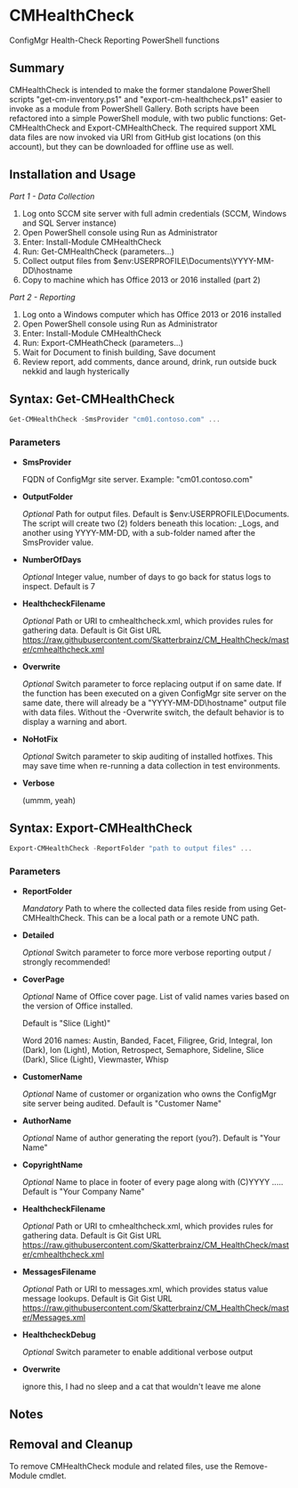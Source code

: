 # CMHealthCheck

ConfigMgr Health-Check Reporting PowerShell functions

## Summary

CMHealthCheck is intended to make the former standalone PowerShell scripts "get-cm-inventory.ps1" and "export-cm-healthcheck.ps1" easier to invoke as a module from PowerShell Gallery.  Both scripts have been refactored into a simple PowerShell module, with two public functions: Get-CMHealthCheck and Export-CMHealthCheck.  The required support XML data files are now invoked via URI from GitHub gist locations (on this account), but they can be downloaded for offline use as well.

## Installation and Usage

_Part 1 - Data Collection_

1. Log onto SCCM site server with full admin credentials (SCCM, Windows and SQL Server instance)
2. Open PowerShell console using Run as Administrator
3. Enter: Install-Module CMHealthCheck
4. Run: Get-CMHealthCheck (parameters...)
5. Collect output files from $env:USERPROFILE\Documents\YYYY-MM-DD\hostname
6. Copy to machine which has Office 2013 or 2016 installed (part 2)

_Part 2 - Reporting_

1. Log onto a Windows computer which has Office 2013 or 2016 installed
2. Open PowerShell console using Run as Administrator
3. Enter: Install-Module CMHealthCheck
4. Run: Export-CMHeathCheck (parameters...)
5. Wait for Document to finish building, Save document
6. Review report, add comments, dance around, drink, run outside buck nekkid and laugh hysterically

## Syntax: Get-CMHealthCheck

   ```powershell
   Get-CMHealthCheck -SmsProvider "cm01.contoso.com" ...
   ```

### Parameters

* **SmsProvider**

   FQDN of ConfigMgr site server.  Example: "cm01.contoso.com"
   
* **OutputFolder**

   _Optional_ Path for output files. Default is $env:USERPROFILE\Documents. The script will create two (2) folders 
   beneath this location: _Logs, and another using YYYY-MM-DD, with a sub-folder named after the SmsProvider value.

* **NumberOfDays**

   _Optional_ Integer value, number of days to go back for status logs to inspect. Default is 7

* **HealthcheckFilename**
  
  _Optional_ Path or URI to cmhealthcheck.xml, which provides rules for gathering data. Default is Git Gist URL <https://raw.githubusercontent.com/Skatterbrainz/CM_HealthCheck/master/cmhealthcheck.xml>

* **Overwrite**
  
  _Optional_ Switch parameter to force replacing output if on same date.  If the function has been executed on a given ConfigMgr site server on the same date, there will already be a "YYYY-MM-DD\hostname" output file with data files.  Without the -Overwrite switch, the default behavior is to display a warning and abort.

* **NoHotFix**
  
  _Optional_ Switch parameter to skip auditing of installed hotfixes.  This may save time when re-running a data collection in test environments.

* **Verbose** 

   (ummm, yeah)

## Syntax: Export-CMHealthCheck

   ```powershell
   Export-CMHealthCheck -ReportFolder "path to output files" ...
   ```
   
### Parameters

* **ReportFolder**

   _Mandatory_ Path to where the collected data files reside from using Get-CMHealthCheck. This can be a local path or a remote UNC path.
   
* **Detailed**

   _Optional_ Switch parameter to force more verbose reporting output / strongly recommended!
   
* **CoverPage**

   _Optional_ Name of Office cover page.  List of valid names varies based on the version of Office installed.
   
   Default is "Slice (Light)"
   
   Word 2016 names: Austin, Banded, Facet, Filigree, Grid, Integral, Ion (Dark), Ion (Light), Motion, Retrospect, Semaphore, Sideline, Slice (Dark), Slice (Light), Viewmaster, Whisp
   
* **CustomerName**

   _Optional_ Name of customer or organization who owns the ConfigMgr site server being audited. Default is "Customer Name"

* **AuthorName**

   _Optional_ Name of author generating the report (you?).  Default is "Your Name"
   
* **CopyrightName**

   _Optional_ Name to place in footer of every page along with (C)YYYY .....  Default is "Your Company Name"
   
* **HealthcheckFilename**

   _Optional_ Path or URI to cmhealthcheck.xml, which provides rules for gathering data. Default is Git Gist URL <https://raw.githubusercontent.com/Skatterbrainz/CM_HealthCheck/master/cmhealthcheck.xml>
   
* **MessagesFilename**

  _Optional_ Path or URI to messages.xml, which provides status value message lookups. Default is Git Gist URL <https://raw.githubusercontent.com/Skatterbrainz/CM_HealthCheck/master/Messages.xml>
  
* **HealthcheckDebug**

   _Optional_ Switch parameter to enable additional verbose output
   
* **Overwrite**
   
   ignore this, I had no sleep and a cat that wouldn't leave me alone

## Notes

## Removal and Cleanup

To remove CMHealthCheck module and related files, use the Remove-Module cmdlet.
